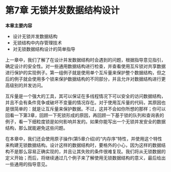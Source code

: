 # 第7章 无锁并发数据结构设计

**本章主要内容**

- 设计无锁并发数据结构<br>
- 无锁结构中内存管理技术<br>
- 对无锁数据结构设计的简单指导<br>

上一章中，我们了解了在设计并发数据结构时会遇到的问题，根据指导意见指引，确定设计的安全性。对一些通用数据结构进行检查，并查看使用互斥锁对共享数据进行保护的实现例子。第一组例子就是使用单个互斥量来保护整个数据结构，但之后的例子就会使用多个锁来保护数据结构的不同部分，并且允许对数据结构进行更高级别的并发访问。

互斥量是一个强大的工具，其可以保证在多线程情况下可以安全的访问数据结构，并且不会有条件竞争或破坏不变量的情况存在。对于使用互斥量的代码，其原因也是很简单的：就是让互斥量来保护数据。不过，这并不会如你所想的那样；你可以回看一下第3章，回顾一下死锁形成的原因，再回顾一下基于锁的队列和查询表的例子，看一下细粒度锁是如何影响并发的。如果你能写出一个无锁并发安全的数据结构，那么就能避免这些问题。

在本章中，我们还会使用原子操作(第5章介绍)的“内存序”特性，并使用这个特性来构建无锁数据结构。设计这样的数据结构时，要格外的小心，因为这样的数据结构不是那么容易正确实现的，并且让其失败的条件很难复现。我们将从无锁数据的定义开始；而后，将继续通过几个例子来了解使用无锁数据结构的意义，最后给出一些通用的指导意见。
